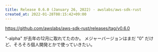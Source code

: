 ```yaml
---
title: Release 0.6.0 (January 26, 2022) · awslabs/aws-sdk-rust
created_at: 2022-01-28T08:15:42+09:00
---
```


https://github.com/awslabs/aws-sdk-rust/releases/tag/v0.6.0

"-alpha" が去年の12月に取れてたのか。
メジャーバージョンはまだ "0" だけど、そろそろ個人開発とかで使っていきたい。
